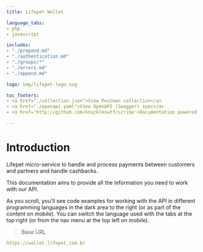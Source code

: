 ```yaml
---
title: Lifepet Wallet

language_tabs:
- php
- javascript

includes:
- "./prepend.md"
- "./authentication.md"
- "./groups/*"
- "./errors.md"
- "./append.md"

logo: img/lifepet-logo.svg

toc_footers:
- <a href="./collection.json">View Postman collection</a>
- <a href="./openapi.yaml">View OpenAPI (Swagger) spec</a>
- <a href='http://github.com/knuckleswtf/scribe'>Documentation powered by Scribe ✍</a>

---
```


# Introduction

Lifepet micro-service to handle and process payments between customers and partners and handle cashbacks.

This documentation aims to provide all the information you need to work with our API.

<aside>As you scroll, you'll see code examples for working with the API in different programming languages in the dark area to the right (or as part of the content on mobile).
You can switch the language used with the tabs at the top right (or from the nav menu at the top left on mobile).</aside>


> Base URL

```yaml
https://wallet.lifepet.com.br
```